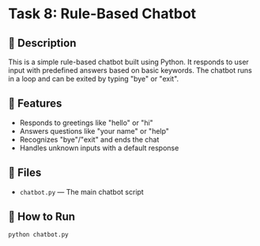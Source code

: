 # Task 8: Rule-Based Chatbot

## 📌 Description
This is a simple rule-based chatbot built using Python. It responds to user input with predefined answers based on basic keywords. The chatbot runs in a loop and can be exited by typing "bye" or "exit".

## 🧠 Features
- Responds to greetings like "hello" or "hi"
- Answers questions like "your name" or "help"
- Recognizes "bye"/"exit" and ends the chat
- Handles unknown inputs with a default response

## 📂 Files
- `chatbot.py` — The main chatbot script

## 🚀 How to Run

```bash
python chatbot.py
